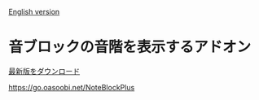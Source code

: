 [English version](https://github.com/oasoobi/noteblockplus/blob/main/readme-en.md)

# 音ブロックの音階を表示するアドオン

[最新版をダウンロード](https://github.com/oasoobi/noteblockplus/releases/latest/download/noteblockplus.mcpack)

https://go.oasoobi.net/NoteBlockPlus
